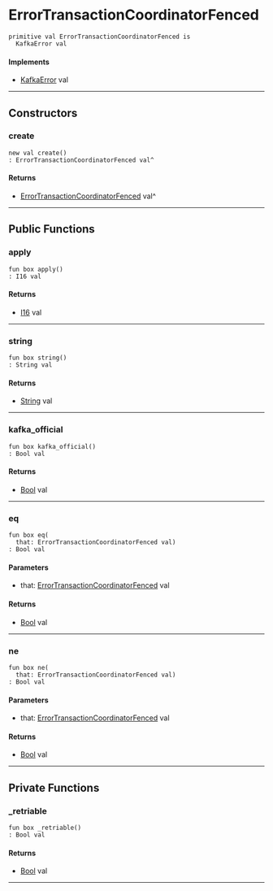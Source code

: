 # ErrorTransactionCoordinatorFenced

```pony
primitive val ErrorTransactionCoordinatorFenced is
  KafkaError val
```

#### Implements

* [KafkaError](pony-kafka-KafkaError) val

---

## Constructors

### create

```pony
new val create()
: ErrorTransactionCoordinatorFenced val^
```

#### Returns

* [ErrorTransactionCoordinatorFenced](pony-kafka-ErrorTransactionCoordinatorFenced) val^

---

## Public Functions

### apply

```pony
fun box apply()
: I16 val
```

#### Returns

* [I16](builtin-I16) val

---

### string

```pony
fun box string()
: String val
```

#### Returns

* [String](builtin-String) val

---

### kafka_official

```pony
fun box kafka_official()
: Bool val
```

#### Returns

* [Bool](builtin-Bool) val

---

### eq

```pony
fun box eq(
  that: ErrorTransactionCoordinatorFenced val)
: Bool val
```
#### Parameters

*   that: [ErrorTransactionCoordinatorFenced](pony-kafka-ErrorTransactionCoordinatorFenced) val

#### Returns

* [Bool](builtin-Bool) val

---

### ne

```pony
fun box ne(
  that: ErrorTransactionCoordinatorFenced val)
: Bool val
```
#### Parameters

*   that: [ErrorTransactionCoordinatorFenced](pony-kafka-ErrorTransactionCoordinatorFenced) val

#### Returns

* [Bool](builtin-Bool) val

---

## Private Functions

### _retriable

```pony
fun box _retriable()
: Bool val
```

#### Returns

* [Bool](builtin-Bool) val

---

